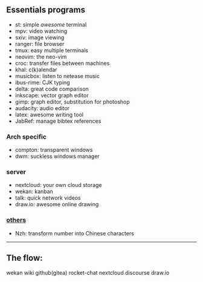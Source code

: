## Essentials programs

- st:        simple *awesome* terminal
- mpv:       video watching
- sxiv:      image viewing
- ranger:    file browser
- tmux:      easy multiple terminals
- neovim:    the neo-vim
- croc:      transfer files between machines
- khal:      c(k)alendar
- musicbox:  listen to netease music
- ibus-rime: CJK typing
- delta:     great code comparison
- inkscape:  vector graph editor
- gimp:      graph editor, substitution for photoshop
- audacity:  audio editor
- latex:     awesome writing tool
- JabRef:    manage bibtex references

### Arch specific

- compton: transparent windows
- dwm: suckless windows manager

### server

- nextcloud: your own cloud storage
- wekan:     kanban
- talk:      quick network videos
- draw.io:   awesome online drawing



### [others](others)

- Nzh: transform number into Chinese characters
 
 
-------

## The flow:

wekan    wiki      github(gitea)
rocket-chat     nextcloud
discourse
draw.io
